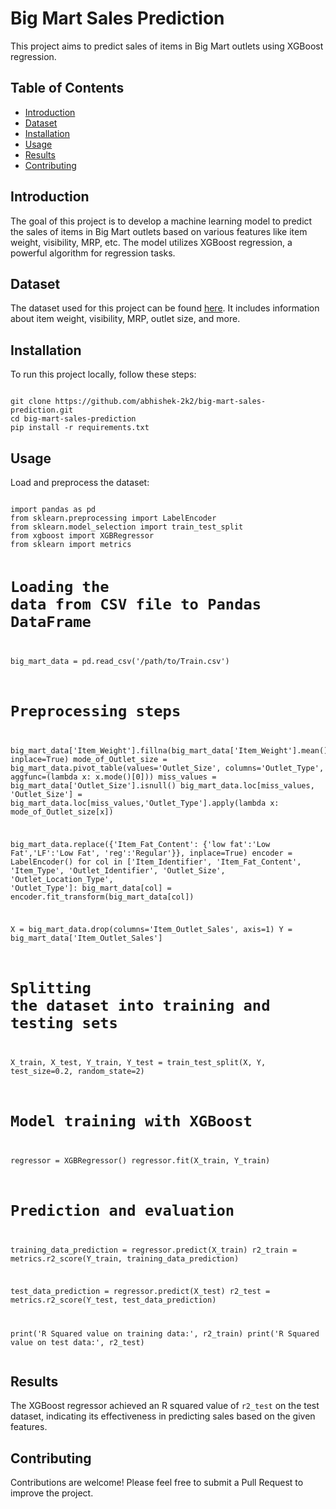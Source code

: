 <!DOCTYPE html>
<html lang="en">
<head>
    <meta charset="UTF-8">
   
</head>
<body>

<h1>Big Mart Sales Prediction</h1>
<p>This project aims to predict sales of items in Big Mart outlets using XGBoost regression.</p>

<h2>Table of Contents</h2>
<ul>
    <li><a href="#introduction">Introduction</a></li>
    <li><a href="#dataset">Dataset</a></li>
    <li><a href="#installation">Installation</a></li>
    <li><a href="#usage">Usage</a></li>
    <li><a href="#results">Results</a></li>
    <li><a href="#contributing">Contributing</a></li>

</ul>

<h2 id="introduction">Introduction</h2>
<p>The goal of this project is to develop a machine learning model to predict the sales of items in Big Mart outlets based on various features like item weight, visibility, MRP, etc. The model utilizes XGBoost regression, a powerful algorithm for regression tasks.</p>

<h2 id="dataset">Dataset</h2>
<p>The dataset used for this project can be found <a href="https://www.kaggle.com/datasets/brijbhushannanda1979/bigmart-sales-data">here</a>. It includes information about item weight, visibility, MRP, outlet size, and more.</p>

<h2 id="installation">Installation</h2>
<p>To run this project locally, follow these steps:</p>
<pre><code>
git clone https://github.com/abhishek-2k2/big-mart-sales-prediction.git
cd big-mart-sales-prediction
pip install -r requirements.txt
</code></pre>

<h2 id="usage">Usage</h2>
<p>Load and preprocess the dataset:</p>
<pre><code>
import pandas as pd
from sklearn.preprocessing import LabelEncoder
from sklearn.model_selection import train_test_split
from xgboost import XGBRegressor
from sklearn import metrics

# Loading the data from CSV file to Pandas DataFrame
big_mart_data = pd.read_csv('/path/to/Train.csv')

# Preprocessing steps
big_mart_data['Item_Weight'].fillna(big_mart_data['Item_Weight'].mean(), inplace=True)
mode_of_Outlet_size = big_mart_data.pivot_table(values='Outlet_Size', columns='Outlet_Type', aggfunc=(lambda x: x.mode()[0]))
miss_values = big_mart_data['Outlet_Size'].isnull()
big_mart_data.loc[miss_values, 'Outlet_Size'] = big_mart_data.loc[miss_values,'Outlet_Type'].apply(lambda x: mode_of_Outlet_size[x])

big_mart_data.replace({'Item_Fat_Content': {'low fat':'Low Fat','LF':'Low Fat', 'reg':'Regular'}}, inplace=True)
encoder = LabelEncoder()
for col in ['Item_Identifier', 'Item_Fat_Content', 'Item_Type', 'Outlet_Identifier', 'Outlet_Size', 'Outlet_Location_Type', 'Outlet_Type']:
    big_mart_data[col] = encoder.fit_transform(big_mart_data[col])

X = big_mart_data.drop(columns='Item_Outlet_Sales', axis=1)
Y = big_mart_data['Item_Outlet_Sales']

# Splitting the dataset into training and testing sets
X_train, X_test, Y_train, Y_test = train_test_split(X, Y, test_size=0.2, random_state=2)

# Model training with XGBoost
regressor = XGBRegressor()
regressor.fit(X_train, Y_train)

# Prediction and evaluation
training_data_prediction = regressor.predict(X_train)
r2_train = metrics.r2_score(Y_train, training_data_prediction)

test_data_prediction = regressor.predict(X_test)
r2_test = metrics.r2_score(Y_test, test_data_prediction)

print('R Squared value on training data:', r2_train)
print('R Squared value on test data:', r2_test)
</code></pre>

<h2 id="results">Results</h2>
<p>The XGBoost regressor achieved an R squared value of <code>r2_test</code> on the test dataset, indicating its effectiveness in predicting sales based on the given features.</p>

<h2 id="contributing">Contributing</h2>
<p>Contributions are welcome! Please feel free to submit a Pull Request to improve the project.</p>



</body>
</html>

